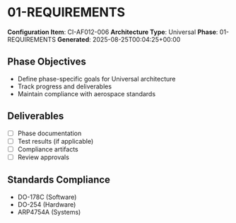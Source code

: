 # 01-REQUIREMENTS

**Configuration Item**: CI-AF012-006
**Architecture Type**: Universal
**Phase**: 01-REQUIREMENTS
**Generated**: 2025-08-25T00:04:25+00:00

## Phase Objectives
- Define phase-specific goals for Universal architecture
- Track progress and deliverables
- Maintain compliance with aerospace standards

## Deliverables
- [ ] Phase documentation
- [ ] Test results (if applicable)
- [ ] Compliance artifacts
- [ ] Review approvals

## Standards Compliance
- DO-178C (Software)
- DO-254 (Hardware)
- ARP4754A (Systems)
